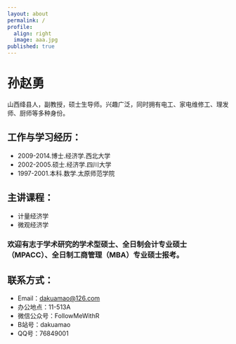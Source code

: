```yaml
---
layout: about
permalink: /
profile:
  align: right
  image: aaa.jpg
published: true
---
```


# 孙赵勇
    
山西绛县人，副教授，硕士生导师。兴趣广泛，同时拥有电工、家电维修工、理发师、厨师等多种身份。

## 工作与学习经历：
- 2009-2014.博士.经济学.西北大学
- 2002-2005.硕士.经济学.四川大学
- 1997-2001.本科.数学.太原师范学院

## 主讲课程：
- 计量经济学
- 微观经济学

### 欢迎有志于学术研究的学术型硕士、全日制会计专业硕士（MPACC）、全日制工商管理（MBA）专业硕士报考。

## 联系方式：
- Email：dakuamao@126.com
- 办公地点：11-513A
- 微信公众号：FollowMeWithR
- B站号：dakuamao
- QQ号：76849001
